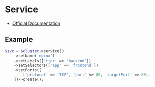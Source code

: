 # Service

- [Official Documentation](https://kubernetes.io/docs/concepts/services-networking/service/)

## Example

```php
$svc = $cluster->service()
    ->setName('nginx')
    ->setLabels(['tier' => 'backend'])
    ->setSelectors(['app' => 'frontend'])
    ->setPorts([
        ['protocol' => 'TCP', 'port' => 80, 'targetPort' => 80],
    ])->create();
```

